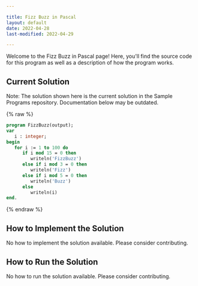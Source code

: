 ```yaml
---

title: Fizz Buzz in Pascal
layout: default
date: 2022-04-28
last-modified: 2022-04-29

---
```


Welcome to the Fizz Buzz in Pascal page! Here, you'll find the source code for this program as well as a description of how the program works.

## Current Solution

Note: The solution shown here is the current solution in the Sample Programs repository. Documentation below may be outdated.

{% raw %}

```Pascal
program FizzBuzz(output);
var
   i : integer;
begin
   for i := 1 to 100 do
      if i mod 15 = 0 then
         writeln('FizzBuzz')
      else if i mod 3 = 0 then
         writeln('Fizz')
      else if i mod 5 = 0 then
         writeln('Buzz')
      else
         writeln(i)
end.

```

{% endraw %}

## How to Implement the Solution

No how to implement the solution available. Please consider contributing.

## How to Run the Solution

No how to run the solution available. Please consider contributing.